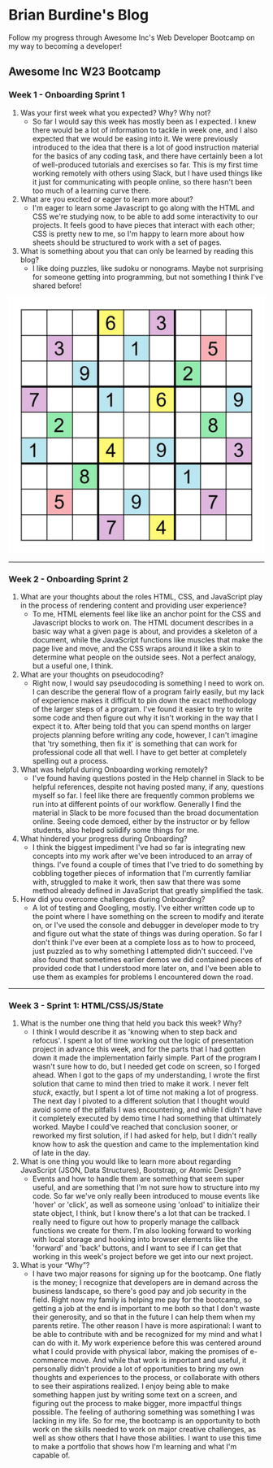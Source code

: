 # Brian Burdine's Blog
Follow my progress through Awesome Inc's Web Developer Bootcamp on my way to becoming a developer!

## Awesome Inc W23 Bootcamp 
### Week 1 - Onboarding Sprint 1

1. Was your first week what you expected? Why? Why not?
   - So far I would say this week has mostly been as I expected. I knew there would be a lot of information to tackle in week one, and I also expected that we would be easing into it. We were previously introduced to the idea that there is a lot of good instruction material for the basics of any coding task, and there have certainly been a lot of well-produced tutorials and exercises so far. This is my first time working remotely with others using Slack, but I have used things like it just for communicating with people online, so there hasn't been too much of a learning curve there.
2. What are you excited or eager to learn more about?
   - I'm eager to learn some Javascript to go along with the HTML and CSS we're studying now, to be able to add some interactivity to our projects. It feels good to have pieces that interact with each other; CSS is pretty new to me, so I'm happy to learn more about how sheets should be structured to work with a set of pages.
3. What is something about you that can only be learned by reading this blog?
   - I like doing puzzles, like sudoku or nonograms. Maybe not surprising for someone getting into programming, but not something I think I've shared before!

![An unsolved sudoku puzzle](img/Sudoku_Puzzle_(a_puzzle_with_total_symmetry)%20(1).png)

---

### Week 2 - Onboarding Sprint 2 
1. What are your thoughts about the roles HTML, CSS, and JavaScript play in the process of rendering content and providing user experience?
   - To me, HTML elements feel like like an anchor point for the CSS and Javascript blocks to work on. The HTML document describes in a basic way what a given page is about, and provides a skeleton of a document, while the JavaScript functions like muscles that make the page live and move, and the CSS wraps around it like a skin to determine what people on the outside sees. Not a perfect analogy, but a useful one, I think.
2. What are your thoughts on pseudocoding?
   - Right now, I would say pseudocoding is something I need to work on. I can describe the general flow of a program fairly easily, but my lack of experience makes it difficult to pin down the exact methodology of the larger steps of a program. I've found it easier to try to write some code and then figure out why it isn't working in the way that I expect it to. After being told that you can spend months on larger projects planning before writing any code, however, I can't imagine that 'try something, then fix it' is something that can work for professional code all that well. I have to get better at completely spelling out a process.
3. What was helpful during Onboarding working remotely?
   - I've found having questions posted in the Help channel in Slack to be helpful references, despite not having posted many, if any, questions myself so far. I feel like there are frequently common problems we run into at different points of our workflow. Generally I find the material in Slack to be more focused than the broad documentation online. Seeing code demoed, either by the instructor or by fellow students, also helped solidify some things for me.
4. What hindered your progress during Onboarding?
   - I think the biggest impediment I've had so far is integrating new concepts into my work after we've been introduced to an array of things. I've found a couple of times that I've tried to do something by cobbling together pieces of information that I'm currently familiar with, struggled to make it work, then saw that there was some method already defined in JavaScript that greatly simplified the task. 
5. How did you overcome challenges during Onboarding?
   - A lot of testing and Googling, mostly. I've either written code up to the point where I have something on the screen to modify and iterate on, or I've used the console and debugger in developer mode to try and figure out what the state of things was during operation. So far I don't think I've ever been at a complete loss as to how to proceed, just puzzled as to why something I attempted didn't succeed. I've also found that sometimes earlier demos we did contained pieces of provided code that I understood more later on, and I've been able to use them as examples for problems I encountered down the road.

---

### Week 3 - Sprint 1: HTML/CSS/JS/State
1. What is the number one thing that held you back this week? Why?
   - I think I would describe it as 'knowing when to step back and refocus'. I spent a lot of time working out the logic of presentation project in advance this week, and for the parts that I had gotten down it made the implementation fairly simple. Part of the program I wasn't sure how to do, but I needed get code on screen, so I forged ahead. When I got to the gaps of my understanding, I wrote the first solution that came to mind then tried to make it work. I never felt *stuck*, exactly, but I spent a lot of time not making a lot of progress. The next day I pivoted to a different solution that I thought would avoid some of the pitfalls I was encountering, and while I didn't have it completely executed by demo time I had something that ultimately worked. Maybe I could've reached that conclusion sooner, or reworked my first solution, if I had asked for help, but I didn't really know how to ask the question and came to the implementation kind of late in the day.
2. What is one thing you would like to learn more about regarding JavaScript (JSON, Data Structures), Bootstrap, or Atomic Design?
   - Events and how to handle them are something that seem super useful, and are something that I'm not sure how to structure into my code. So far we've only really been introduced to mouse events like 'hover' or 'click', as well as someone using 'onload' to initialize their state object, I think, but I know there's a lot that can be tracked. I really need to figure out how to properly manage the callback functions we create for them. I'm also looking forward to working with local storage and hooking into browser elements like the 'forward' and 'back' buttons, and I want to see if I can get that working in this week's project before we get into our next project.
3. What is your “Why”?
   - I have two major reasons for signing up for the bootcamp. One flatly is the money; I recognize that developers are in demand across the business landscape, so there's good pay and job security in the field. Right now my family is helping me pay for the bootcamp, so getting a job at the end is important to me both so that I don't waste their generosity, and so that in the future I can help them when my parents retire. The other reason I have is more aspirational: I want to be able to contribute with and be recognized for my mind and what I can do with it. My work experience before this was centered around what I could provide with physical labor, making the promises of e-commerce move. And while that work is important and useful, it personally didn't provide a lot of opportunities to bring my own thoughts and experiences to the process, or collaborate with others to see their aspirations realized. I enjoy being able to make something happen just by writing some text on a screen, and figuring out the process to make bigger, more impactful things possible. The feeling of authoring something was something I was lacking in my life. So for me, the bootcamp is an opportunity to both work on the skills needed to work on major creative challenges, as well as show others that I have those abilities. I want to use this time to make a portfolio that shows how I'm learning and what I'm capable of.